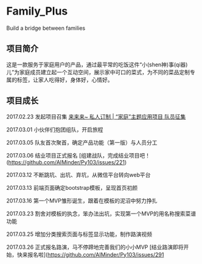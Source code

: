# Family_Plus
Build a bridge between families


## 项目简介

这是一款服务于家庭用户的产品，通过最平常的吃饭这件“小(shen神)事(qi器)儿”为家庭成员建立起一个互动空间，展示家中可口的菜式，为不同的菜品定制专属的标签，让家人吃得好，身体好，心情好。

## 项目成长

2017.02.23 发起项目召集 [来来来~ 私人订制 | “家庭”主题应用项目 队员征集](https://github.com/AIMinder/Py103/issues/255)

2017.03.01 小伙伴们抱团组队，开启旅程

2017.03.05 队友首次聚首，确定产品功能（第一版）与人员分工

2017.03.06 结业项目正式报名 [组建战队，完成结业项目吧！(https://github.com/AIMinder/Py103/issues/221)

2017.03.12 不断跳坑、出坑、弃坑，从微信平台转向web平台

2017.03.13 前端页面确定bootstrap模板，呈现首页初颜

2017.03.16 第一个MVP雏形诞生，跟着在模板的泥沼中努力挣扎

2017.03.23 割舍对模板的执念，笨办法出坑，实现第一个MVP的用名称搜索菜谱功能

2017.03.25 增加分类搜索页面与标签显示功能，制作路演视频

2017.03.26 正式报名路演，马不停蹄地完善我们的小小MVP [结业路演即将开始，快来报名啦](https://github.com/AIMinder/Py103/issues/291
